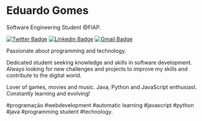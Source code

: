 # Eduardo Gomes

Software Engineering Student @FIAP.

[![Twitter Badge](https://img.shields.io/badge/-@edunotorious-0a66c2?style=flat-square&labelColor=0a66c2&logo=twitter&logoColor=white&link=https://twitter.com/dieegosf)](https://twitter.com/edunotorious) 
[![Linkedin Badge](https://img.shields.io/badge/-Eduardo%20Gomes-0a66c2?style=flat-square&logo=Linkedin&logoColor=white&link=https://www.linkedin.com/in/eduardo-gomes-491755191/)](https://www.linkedin.com/in/eduardo-gomes-491755191/) 
[![Gmail Badge](https://img.shields.io/badge/-eduardogomespinho@gmail.com-0a66c2?style=flat-square&logo=Gmail&logoColor=white&link=mailto:eduardogomespinho@gmail.com)](mailto:eduardogomespinho@gmail.com)

Passionate about programming and technology.

Dedicated student seeking knowledge and skills in software development. Always looking for new challenges and projects to improve my skills and contribute to the digital world.

Lover of games, movies and music. Java, Python and JavaScript enthusiast. Constantly learning and evolving!

#programação #webdevelopment #automatic learning #javascript #python #java #programming student #technology.
